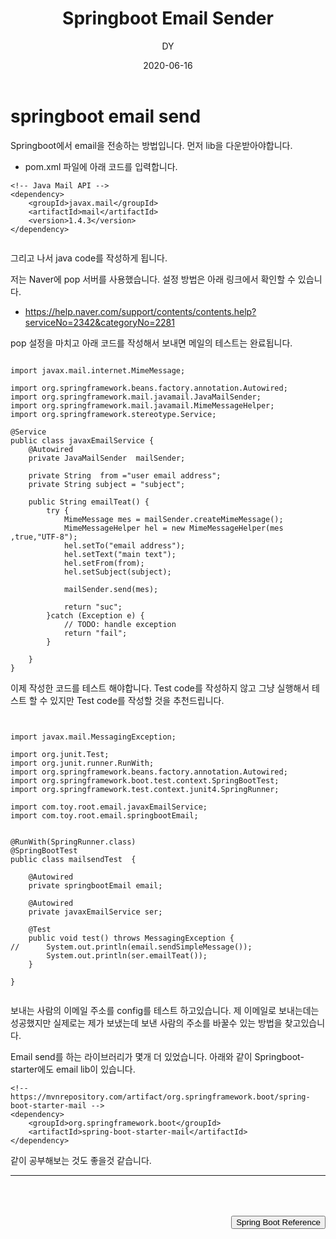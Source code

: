﻿---
layout: post
title:  "Springboot Email Sender"
date:   2020-06-16
author: DY
comments: true
categories: Daily
---

# springboot email send

Springboot에서 email을 전송하는 방법입니다. 먼저 lib을 다운받아야합니다. 

  - pom.xml 파일에 아래 코드를 입력합니다.
~~~
<!-- Java Mail API -->
<dependency>
    <groupId>javax.mail</groupId>
    <artifactId>mail</artifactId>
    <version>1.4.3</version>
</dependency>


~~~

그리고 나서 java code를 작성하게 됩니다.

저는 Naver에 pop 서버를 사용했습니다. 설정 방법은 아래 링크에서 확인할 수 있습니다.  
- https://help.naver.com/support/contents/contents.help?serviceNo=2342&categoryNo=2281

pop 설정을 마치고 아래 코드를 작성해서 보내면 메일의 테스트는 완료됩니다.

~~~

import javax.mail.internet.MimeMessage;

import org.springframework.beans.factory.annotation.Autowired;
import org.springframework.mail.javamail.JavaMailSender;
import org.springframework.mail.javamail.MimeMessageHelper;
import org.springframework.stereotype.Service;

@Service
public class javaxEmailService {
	@Autowired
	private JavaMailSender  mailSender;
	
	private String  from ="user email address";
	private String subject = "subject";
	
	public String emailTeat() {
		try {
			MimeMessage mes = mailSender.createMimeMessage();
			MimeMessageHelper hel = new MimeMessageHelper(mes ,true,"UTF-8");
			hel.setTo("email address");
			hel.setText("main text");
			hel.setFrom(from);
			hel.setSubject(subject);
			
			mailSender.send(mes);
			
			return "suc";
		}catch (Exception e) {
			// TODO: handle exception
			return "fail";
		}
		
	}
}

~~~

이제 작성한 코드를 테스트 해야합니다. Test code를 작성하지 않고 그냥 실행해서 테스트 
할 수 있지만 Test code를 작성할 것을 추천드립니다. 

~~~


import javax.mail.MessagingException;

import org.junit.Test;
import org.junit.runner.RunWith;
import org.springframework.beans.factory.annotation.Autowired;
import org.springframework.boot.test.context.SpringBootTest;
import org.springframework.test.context.junit4.SpringRunner;

import com.toy.root.email.javaxEmailService;
import com.toy.root.email.springbootEmail;


@RunWith(SpringRunner.class)
@SpringBootTest
public class mailsendTest  {

	@Autowired
	private springbootEmail email;
	
	@Autowired
	private javaxEmailService ser;
	
	@Test
	public void test() throws MessagingException {
//		System.out.println(email.sendSimpleMessage());
		System.out.println(ser.emailTeat());
	}
	
}


~~~

보내는 사람의 이메일 주소를 config를 테스트 하고있습니다. 제 이메일로 보내는데는 
성공했지만 실제로는 제가 보냈는데 보낸 사람의 주소를 바꿀수 있는 방법을 찾고있습니다. 

Email send를 하는 라이브러리가  몇개 더 있었습니다. 아래와 같이 Springboot-starter에도 
email lib이 있습니다.

~~~
<!-- https://mvnrepository.com/artifact/org.springframework.boot/spring-boot-starter-mail -->
<dependency>
    <groupId>org.springframework.boot</groupId>
    <artifactId>spring-boot-starter-mail</artifactId>		      
</dependency>
~~~

같이 공부해보는 것도 좋을것 같습니다. 

---

<div style="height: 50px;"></div>
<div style="float: right;">
  <button onclick="location.href='https://docs.spring.io/spring-boot/docs/current/reference/htmlsingle/' ">Spring Boot Reference</button> 
</div>

